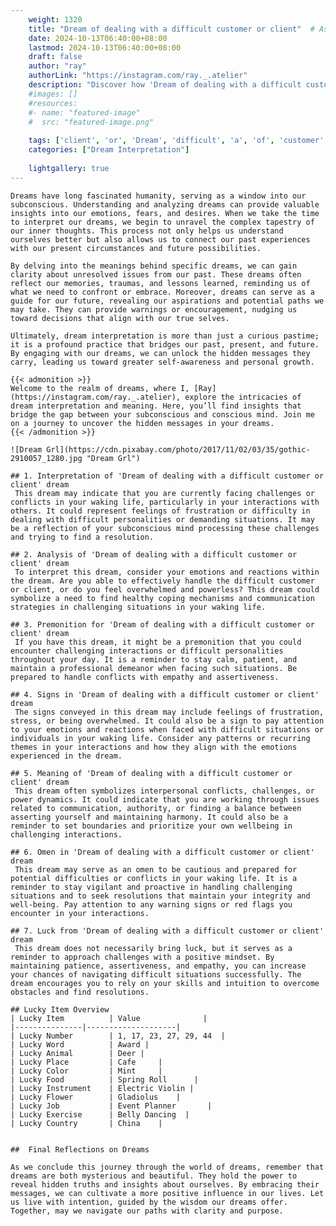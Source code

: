 ```yaml
---
    weight: 1320
    title: "Dream of dealing with a difficult customer or client"  # Assuming 'title' column exists
    date: 2024-10-13T06:40:00+08:00
    lastmod: 2024-10-13T06:40:00+08:00
    draft: false
    author: "ray"
    authorLink: "https://instagram.com/ray._.atelier"
    description: "Discover how 'Dream of dealing with a difficult customer or client' can interpret your future and uncover its significant meanings in your life."
    #images: []
    #resources:
    #- name: "featured-image"
    #  src: "featured-image.png"
    
    tags: ['client', 'or', 'Dream', 'difficult', 'a', 'of', 'customer', 'with', 'dealing']
    categories: ["Dream Interpretation"]
    
    lightgallery: true
---
```

    
    Dreams have long fascinated humanity, serving as a window into our subconscious. Understanding and analyzing dreams can provide valuable insights into our emotions, fears, and desires. When we take the time to interpret our dreams, we begin to unravel the complex tapestry of our inner thoughts. This process not only helps us understand ourselves better but also allows us to connect our past experiences with our present circumstances and future possibilities.
    
    By delving into the meanings behind specific dreams, we can gain clarity about unresolved issues from our past. These dreams often reflect our memories, traumas, and lessons learned, reminding us of what we need to confront or embrace. Moreover, dreams can serve as a guide for our future, revealing our aspirations and potential paths we may take. They can provide warnings or encouragement, nudging us toward decisions that align with our true selves.
    
    Ultimately, dream interpretation is more than just a curious pastime; it is a profound practice that bridges our past, present, and future. By engaging with our dreams, we can unlock the hidden messages they carry, leading us toward greater self-awareness and personal growth.
    
    {{< admonition >}}
    Welcome to the realm of dreams, where I, [Ray](https://instagram.com/ray._.atelier), explore the intricacies of dream interpretation and meaning. Here, you’ll find insights that bridge the gap between your subconscious and conscious mind. Join me on a journey to uncover the hidden messages in your dreams.
    {{< /admonition >}}
    
    ![Dream Grl](https://cdn.pixabay.com/photo/2017/11/02/03/35/gothic-2910057_1280.jpg "Dream Grl")
    
    ## 1. Interpretation of 'Dream of dealing with a difficult customer or client' dream
     This dream may indicate that you are currently facing challenges or conflicts in your waking life, particularly in your interactions with others. It could represent feelings of frustration or difficulty in dealing with difficult personalities or demanding situations. It may be a reflection of your subconscious mind processing these challenges and trying to find a resolution.
    
    ## 2. Analysis of 'Dream of dealing with a difficult customer or client' dream
     To interpret this dream, consider your emotions and reactions within the dream. Are you able to effectively handle the difficult customer or client, or do you feel overwhelmed and powerless? This dream could symbolize a need to find healthy coping mechanisms and communication strategies in challenging situations in your waking life.
    
    ## 3. Premonition for 'Dream of dealing with a difficult customer or client' dream
     If you have this dream, it might be a premonition that you could encounter challenging interactions or difficult personalities throughout your day. It is a reminder to stay calm, patient, and maintain a professional demeanor when facing such situations. Be prepared to handle conflicts with empathy and assertiveness.
    
    ## 4. Signs in 'Dream of dealing with a difficult customer or client' dream
     The signs conveyed in this dream may include feelings of frustration, stress, or being overwhelmed. It could also be a sign to pay attention to your emotions and reactions when faced with difficult situations or individuals in your waking life. Consider any patterns or recurring themes in your interactions and how they align with the emotions experienced in the dream.
    
    ## 5. Meaning of 'Dream of dealing with a difficult customer or client' dream
     This dream often symbolizes interpersonal conflicts, challenges, or power dynamics. It could indicate that you are working through issues related to communication, authority, or finding a balance between asserting yourself and maintaining harmony. It could also be a reminder to set boundaries and prioritize your own wellbeing in challenging interactions.
    
    ## 6. Omen in 'Dream of dealing with a difficult customer or client' dream
     This dream may serve as an omen to be cautious and prepared for potential difficulties or conflicts in your waking life. It is a reminder to stay vigilant and proactive in handling challenging situations and to seek resolutions that maintain your integrity and well-being. Pay attention to any warning signs or red flags you encounter in your interactions.
    
    ## 7. Luck from 'Dream of dealing with a difficult customer or client' dream
     This dream does not necessarily bring luck, but it serves as a reminder to approach challenges with a positive mindset. By maintaining patience, assertiveness, and empathy, you can increase your chances of navigating difficult situations successfully. The dream encourages you to rely on your skills and intuition to overcome obstacles and find resolutions.
    
    ## Lucky Item Overview
    | Lucky Item          | Value              |
    |---------------|--------------------|
    | Lucky Number        | 1, 17, 23, 27, 29, 44  |
    | Lucky Word          | Award |
    | Lucky Animal        | Deer |
    | Lucky Place         | Cafe     |
    | Lucky Color         | Mint     |
    | Lucky Food          | Spring Roll      |
    | Lucky Instrument    | Electric Violin |
    | Lucky Flower        | Gladiolus    |
    | Lucky Job           | Event Planner       |
    | Lucky Exercise      | Belly Dancing  |
    | Lucky Country       | China    |
    
    
    ##  Final Reflections on Dreams
    
    As we conclude this journey through the world of dreams, remember that dreams are both mysterious and beautiful. They hold the power to reveal hidden truths and insights about ourselves. By embracing their messages, we can cultivate a more positive influence in our lives. Let us live with intention, guided by the wisdom our dreams offer. Together, may we navigate our paths with clarity and purpose.
    